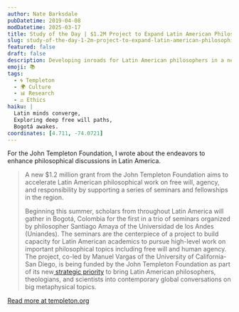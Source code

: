 ```yaml
---
author: Nate Barksdale
pubDatetime: 2019-04-08
modDatetime: 2025-03-17
title: Study of the Day | $1.2M Project to Expand Latin American Philosophical Work
slug: study-of-the-day-1-2m-project-to-expand-latin-american-philosophical-work
featured: false
draft: false
description: Developing inroads for Latin American philosophers in a new and global interdisciplinary conversation
emoji: 📚
tags:
  - 🌀 Templeton
  - 🌍 Culture
  - 📊 Research
  - ⚖️ Ethics
haiku: |
  Latin minds converge,  
  Exploring deep free will paths,  
  Bogotá awakes.
coordinates: [4.711, -74.0721]
---
```


For the John Templeton Foundation, I wrote about the endeavors to enhance philosophical discussions in Latin America.

> A new $1.2 million grant from the John Templeton Foundation aims to accelerate Latin American philosophical work on free will, agency, and responsibility by supporting a series of seminars and fellowships in the region.
>
> Beginning this summer, scholars from throughout Latin America will gather in Bogotá, Colombia for the first in a trio of seminars organized by philosopher Santiago Amaya of the Universidad de los Andes (Uniandes). The seminars are the centerpiece of a project to build capacity for Latin American academics to pursue high-level work on important philosophical topics including free will and human agency. The project, co-led by Manuel Vargas of the University of California-San Diego, is being funded by the John Templeton Foundation as part of its new[ strategic priority](https://www.templeton.org/project/programs-in-latin-america) to bring Latin American philosophers, theologians, and scientists into contemporary global conversations on big metaphysical topics.

[Read more at templeton.org](https://www.templeton.org/news/1-2m-project-to-expand-latin-american-philosophical-work)
